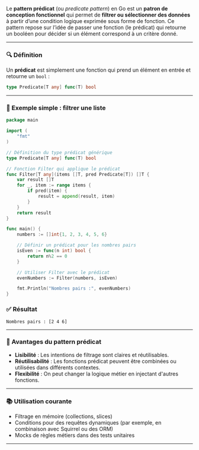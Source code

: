 Le **pattern prédicat** (ou *predicate pattern*) en Go est un **patron de conception fonctionnel** qui permet de **filtrer ou sélectionner des données** à partir d’une condition logique exprimée sous forme de fonction. Ce pattern repose sur l’idée de passer une fonction (le prédicat) qui retourne un booléen pour décider si un élément correspond à un critère donné.

---

### 🔍 Définition

Un **prédicat** est simplement une fonction qui prend un élément en entrée et retourne un `bool` :

```go
type Predicate[T any] func(T) bool
```

---

### 📌 Exemple simple : filtrer une liste

```go
package main

import (
    "fmt"
)

// Définition du type prédicat générique
type Predicate[T any] func(T) bool

// Fonction Filter qui applique le prédicat
func Filter[T any](items []T, pred Predicate[T]) []T {
    var result []T
    for _, item := range items {
        if pred(item) {
            result = append(result, item)
        }
    }
    return result
}

func main() {
    numbers := []int{1, 2, 3, 4, 5, 6}

    // Définir un prédicat pour les nombres pairs
    isEven := func(n int) bool {
        return n%2 == 0
    }

    // Utiliser Filter avec le prédicat
    evenNumbers := Filter(numbers, isEven)

    fmt.Println("Nombres pairs :", evenNumbers)
}
```

### ✅ Résultat

```
Nombres pairs : [2 4 6]
```

---

### 🧠 Avantages du pattern prédicat

* **Lisibilité** : Les intentions de filtrage sont claires et réutilisables.
* **Réutilisabilité** : Les fonctions prédicat peuvent être combinées ou utilisées dans différents contextes.
* **Flexibilité** : On peut changer la logique métier en injectant d'autres fonctions.

---

### 📚 Utilisation courante

* Filtrage en mémoire (collections, slices)
* Conditions pour des requêtes dynamiques (par exemple, en combinaison avec Squirrel ou des ORM)
* Mocks de règles métiers dans des tests unitaires

---

